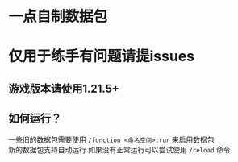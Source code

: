 # 一点自制数据包  
# **仅用于练手**有问题请提issues  

## 游戏版本请使用**1.21.5+**  

## 如何运行？  
一些旧的数据包需要使用 `/function <命名空间>:run` 来启用数据包  
新的数据包支持自动运行 如果没有正常运行可以尝试使用 `/reload` 命令  




